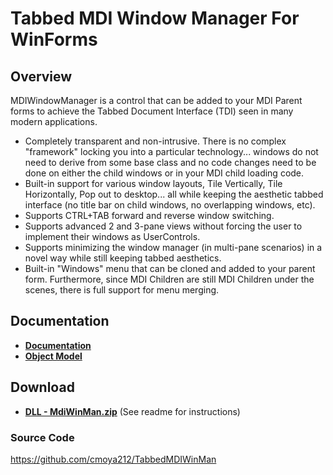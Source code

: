 # Tabbed MDI Window Manager For WinForms
## Overview
MDIWindowManager is a control that can be added to your MDI Parent forms to achieve the Tabbed Document Interface (TDI) seen in many modern applications.
- Completely transparent and non-intrusive. There is no complex "framework" locking you into a particular technology... windows do not need to derive from some base class and no code changes need to be done on either the child windows or in your MDI child loading code.
- Built-in support for various window layouts, Tile Vertically, Tile Horizontally, Pop out to desktop... all while keeping the aesthetic tabbed interface (no title bar on child windows, no overlapping windows, etc).
- Supports CTRL+TAB forward and reverse window switching.
- Supports advanced 2 and 3-pane views without forcing the user to implement their windows as UserControls.
- Supports minimizing the window manager (in multi-pane scenarios) in a novel way while still keeping tabbed aesthetics.
- Built-in "Windows" menu that can be cloned and added to your parent form. Furthermore, since MDI Children are still MDI Children under the scenes, there is full support for menu merging.
## Documentation
- **[Documentation](https://1drv.ms/w/s!AtUuwRmVvmd4g75JxWunqL6y38xnNQ?e=xM7Iac)**
- **[Object Model](http://www.simonaplanner.com/cflashSoft/progs/mdiwinman/Doc/)**
## Download
- **[DLL - MdiWinMan.zip](http://www.simonaplanner.com/cflashSoft/progs/mdiwinman/)**
(See readme for instructions)
### Source Code
https://github.com/cmoya212/TabbedMDIWinMan